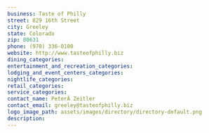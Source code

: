 ```yaml
---
business: Taste of Philly
street: 829 16th Street
city: Greeley
state: Colorado
zip: 80631
phone: (970) 336-0100
website: http://www.tasteofphilly.biz
dining_categories: 
entertainment_and_recreation_categories: 
lodging_and_event_centers_categories: 
nightlife_categories: 
retail_categories: 
service_categories: 
contact_name: PeterÂ Zeitler
contact_email: greeley@tasteofphilly.biz
logo_image_path: assets/images/directory/directory-default.png
description: 
---
```

